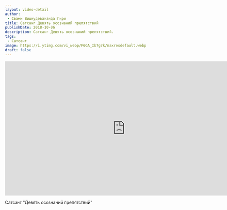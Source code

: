 ```yaml
---
layout: video-detail
author:
 - Свами Вишнудевананда Гири
title: Сатсанг Девять осознаний препятствий
publishDate: 2018-10-06
description: Сатсанг Девять осознаний препятствий. 
tags: 
 - Сатсанг
image: https://i.ytimg.com/vi_webp/F6GA_Ib7g7k/maxresdefault.webp
draft: false
---
```


<iframe width="790" height="444" src="https://www.youtube.com/embed/F6GA_Ib7g7k" frameborder="0" allowfullscreen=""></iframe> 

  Сатсанг "Девять осознаний препятствий"

  

 